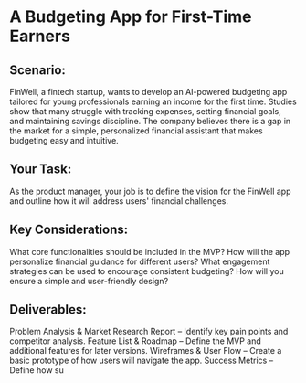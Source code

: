 # A Budgeting App for First-Time Earners
## Scenario:
FinWell, a fintech startup, wants to develop an AI-powered budgeting app tailored for young professionals earning an income for the first time. Studies show that many struggle with tracking expenses, setting financial goals, and maintaining savings discipline. The company believes there is a gap in the market for a simple, personalized financial assistant that makes budgeting easy and intuitive.
## Your Task:
As the product manager, your job is to define the vision for the FinWell app and outline how it will address users' financial challenges.
## Key Considerations:
What core functionalities should be included in the MVP?
How will the app personalize financial guidance for different users?
What engagement strategies can be used to encourage consistent budgeting?
How will you ensure a simple and user-friendly design?
## Deliverables:
Problem Analysis & Market Research Report – Identify key pain points and competitor analysis.
Feature List & Roadmap – Define the MVP and additional features for later versions.
Wireframes & User Flow – Create a basic prototype of how users will navigate the app.
Success Metrics – Define how su

